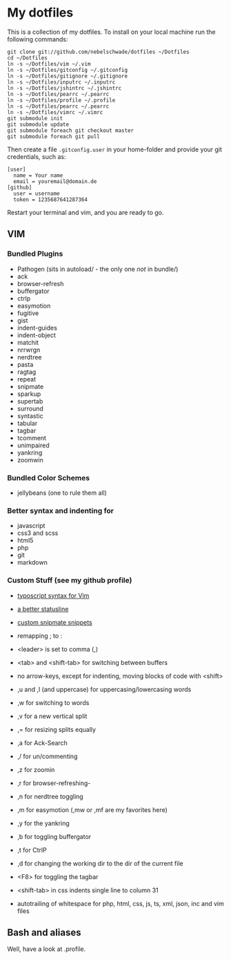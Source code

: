 # My dotfiles

This is a collection of my dotfiles. To install on your local machine run the following commands:

```
git clone git://github.com/nebelschwade/dotfiles ~/Dotfiles
cd ~/Dotfiles
ln -s ~/Dotfiles/vim ~/.vim
ln -s ~/Dotfiles/gitconfig ~/.gitconfig
ln -s ~/Dotfiles/gitignore ~/.gitignore
ln -s ~/Dotfiles/inputrc ~/.inputrc
ln -s ~/Dotfiles/jshintrc ~/.jshintrc
ln -s ~/Dotfiles/pearrc ~/.pearrc
ln -s ~/Dotfiles/profile ~/.profile
ln -s ~/Dotfiles/pearrc ~/.pearrc
ln -s ~/Dotfiles/vimrc ~/.vimrc
git submodule init
git submodule update
git submodule foreach git checkout master
git submodule foreach git pull
```

Then create a file `.gitconfig.user` in your home-folder and provide your git credentials, such as:

```
[user]
  name = Your name
  email = youremail@domain.de
[github]
  user = username
  token = 1235687641287364
```

Restart your terminal and vim, and you are ready to go.

## VIM

### Bundled Plugins

- Pathogen (sits in autoload/ - the only one _not_ in bundle/)
- ack
- browser-refresh
- buffergator
- ctrlp
- easymotion
- fugitive
- gist
- indent-guides
- indent-object
- matchit
- nrrwrgn
- nerdtree
- pasta
- ragtag
- repeat
- snipmate
- sparkup
- supertab
- surround
- syntastic
- tabular
- tagbar
- tcomment
- unimpaired
- yankring
- zoomwin

### Bundled Color Schemes

- jellybeans (one to rule them all)

### Better syntax and indenting for

- javascript
- css3 and scss
- html5
- php
- git
- markdown

### Custom Stuff (see my github profile)

- [typoscript syntax for Vim](https://github.com/nebelschwade/typoscript-vim)
- [a better statusline](https://github.com/nebelschwade/statusline-vim)
- [custom snipmate snippets](https://github.com/nebelschwade/snipmate-snippets)

- remapping ; to :
- \<leader\> is set to comma (,)
- \<tab\> and \<shift-tab\> for switching between buffers
- no arrow-keys, except for indenting, moving blocks of code with \<shift\>
- ,u and ,l (and uppercase) for uppercasing/lowercasing words
- ,w for switching to words
- ,v for a new vertical split
- ,= for resizing splits equally
- ,a for Ack-Search
- ,/ for un/commenting
- ,z for zoomin
- ,r for browser-refreshing- 
- ,n for nerdtree toggling
- ,m for easymotion (,mw or ,mf are my favorites here)
- ,y for the yankring
- ,b for toggling buffergator
- ,t for CtrlP 
- ,d for changing the working dir to the dir of the current file
- \<F8\> for toggling the tagbar
- \<shift-tab\> in css indents single line to column 31
- autotrailing of whitespace for php, html, css, js, ts, xml, json, inc and vim files

## Bash and aliases

Well, have a look at .profile.

